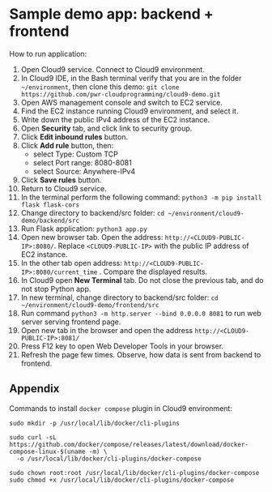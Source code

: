 # Sample demo app: backend + frontend

How to run application:

1. Open Cloud9 service. Connect to Cloud9 environment.
2. In Cloud9 IDE, in the Bash terminal verify that you are in the folder `~/environment`, then clone this demo: `git clone https://github.com/pwr-cloudprogramming/cloud9-demo.git`
4. Open AWS management console and switch to EC2 service.
5. Find the EC2 instance running Cloud9 environment, and select it.
6. Write down the public IPv4 address of the EC2 instance.
7. Open **Security** tab, and click link to security group.
8. Click **Edit inbound rules** button.
9. Click **Add rule** button, then:
   - select Type: Custom TCP
   - select Port range: 8080-8081
   - select Source: Anywhere-IPv4
10. Click **Save rules** button.
11. Return to Cloud9 service.
12. In the terminal perform the following command: `python3 -m pip install flask flask-cors`
13. Change directory to backend/src folder: `cd ~/environment/cloud9-demo/backend/src`
14. Run Flask application: `python3 app.py` 
15. Open new browser tab. Open the address: `http://<CLOUD9-PUBLIC-IP>:8080/`. Replace `<CLOUD9-PUBLIC-IP>` with the public IP address of EC2 instance.
16. In the other tab open address: `http://<CLOUD9-PUBLIC-IP>:8080/current_time` . Compare the displayed results.
17. In Cloud9 open **New Terminal** tab. Do not close the previous tab, and do not stop Python app.
18. In new terminal, change directory to backend/src folder: `cd ~/environment/cloud9-demo/frontend/src`
19. Run command `python3 -m http.server --bind 0.0.0.0 8081` to run web server serving frontend page.
20. Open new tab in the browser and open the address `http://<CLOUD9-PUBLIC-IP>:8081/`
21. Press F12 key to open Web Developer Tools in your browser.
22. Refresh the page few times. Observe, how data is sent from backend to frontend.


## Appendix

Commands to install `docker compose` plugin in Cloud9 environment:

```
sudo mkdir -p /usr/local/lib/docker/cli-plugins

sudo curl -sL https://github.com/docker/compose/releases/latest/download/docker-compose-linux-$(uname -m) \
  -o /usr/local/lib/docker/cli-plugins/docker-compose

sudo chown root:root /usr/local/lib/docker/cli-plugins/docker-compose
sudo chmod +x /usr/local/lib/docker/cli-plugins/docker-compose
```
